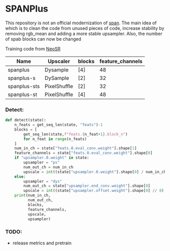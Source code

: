 # SPANPlus
This repository is not an official modernization of [span](https://github.com/hongyuanyu/SPAN). The main idea of ​​which is to clean the code from unused pieces of code, increase stability by removing rgb_mean and adding a more stable upsampler. Also, the number of spab blocks can now be changed

Training code from [NeoSR](https://github.com/muslll/neosr)

| Name        | Upscaler      | blocks    | feature_channels |
|-------------|---------------|-----------|------------------|
| spanplus    | Dysample      | [4]       | 48               |
| spanplus-s  | DySample      | [2]       | 32               |
| spanplus-sts | PixelShuffle      | [2] | 32             |
| spanplus-st | PixelShuffle  | [4]       | 48               |

### Detect:
```py 
def detect(state):
    n_feats = get_seq_len(state, "feats")-1
    blocks = [
        get_seq_len(state,f"feats.{n_feat+1}.block_n")
        for n_feat in range(n_feats)
    ]
    num_in_ch = state["feats.0.eval_conv.weight"].shape[1]
    feature_channels = state["feats.0.eval_conv.weight"].shape[0]
    if "upsampler.0.weight" in state:
        upsampler = "ps"
        num_out_ch = num_in_ch
        upscale = int((state["upsampler.0.weight"].shape[0] / num_in_ch) ** 0.5)
    else:
        upsampler = "dys"
        num_out_ch = state["upsampler.end_conv.weight"].shape[0]
        upscale = int((state["upsampler.offset.weight"].shape[0] // 8) ** 0.5)
    print(num_in_ch,
          num_out_ch,
          blocks,
          feature_channels,
          upscale,
          upsampler)
```
### TODO:
- release metrics and pretrain
